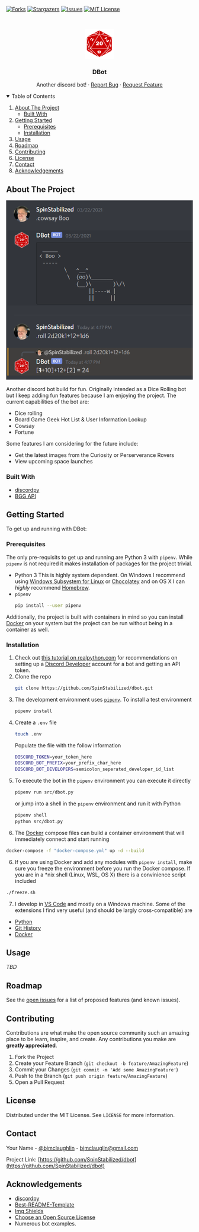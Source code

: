 <!-- PROJECT SHIELDS -->
<!--
*** I'm using markdown "reference style" links for readability.
*** Reference links are enclosed in brackets [ ] instead of parentheses ( ).
*** See the bottom of this document for the declaration of the reference variables
*** for contributors-url, forks-url, etc. This is an optional, concise syntax you may use.
*** https://www.markdownguide.org/basic-syntax/#reference-style-links
-->
<!-- [![Contributors][contributors-shield]][contributors-url] -->
[![Forks][forks-shield]][forks-url]
[![Stargazers][stars-shield]][stars-url]
[![Issues][issues-shield]][issues-url]
[![MIT License][license-shield]][license-url]
<!-- [![LinkedIn][linkedin-shield]][linkedin-url] -->


<!-- PROJECT LOGO -->
<br />
<p align="center">
  <a href="https://github.com/SpinStabilized/dbot">
    <img src="resources/d20.png" alt="Logo" width="80" height="80">
  </a>

  <h3 align="center">DBot</h3>

  <p align="center">
    Another discord bot!
    <!--<br />
    <a href="https://github.com/SpinStabilized/dbot"><strong>Explore the docs »</strong></a>
    <br />
    <br />
    <a href="https://github.com/SpinStabilized/dbot">View Demo</a> -->
    ·
    <a href="https://github.com/SpinStabilized/dbot/issues">Report Bug</a>
    ·
    <a href="https://github.com/SpinStabilized/dbot/issues">Request Feature</a>
  </p>
</p>


<!-- TABLE OF CONTENTS -->
<details open="open">
  <summary>Table of Contents</summary>
  <ol>
    <li>
      <a href="#about-the-project">About The Project</a>
      <ul>
        <li><a href="#built-with">Built With</a></li>
      </ul>
    </li>
    <li>
      <a href="#getting-started">Getting Started</a>
      <ul>
        <li><a href="#prerequisites">Prerequisites</a></li>
        <li><a href="#installation">Installation</a></li>
      </ul>
    </li>
    <li><a href="#usage">Usage</a></li>
    <li><a href="#roadmap">Roadmap</a></li>
    <li><a href="#contributing">Contributing</a></li>
    <li><a href="#license">License</a></li>
    <li><a href="#contact">Contact</a></li>
    <li><a href="#acknowledgements">Acknowledgements</a></li>
  </ol>
</details>


<!-- ABOUT THE PROJECT -->
## About The Project

[![DBot Screenshot][product-screenshot]](https://github.com/SpinStabilized/dbot)

Another discord bot build for fun. Originally intended as a Dice Rolling bot but I keep adding fun features because I am enjoying the project. The current capabilities of the bot are:

* Dice rolling
* Board Game Geek Hot List & User Information Lookup
* Cowsay
* Fortune

Some features I am considering for the future include:

* Get the latest images from the Curiosity or Perserverance Rovers
* View upcoming space launches

### Built With

* [discordpy](https://discordpy.readthedocs.io/en/latest/index.html)
* [BGG API](https://boardgamegeek.com/wiki/page/BGG_XML_API2)


<!-- GETTING STARTED -->
## Getting Started

To get up and running with DBot:

### Prerequisites

The only pre-requisits to get up and running are Python 3 with `pipenv`. While `pipenv` is not required it makes installation of packages for the project trivial.

* Python 3
  This is highly system dependent. On Windows I recommend using [Windows Subsystem for Linux](https://docs.microsoft.com/en-us/windows/wsl/install-win10) or [Chocolatey](https://chocolatey.org/) and on OS X I can *highly* recommend [Homebrew](https://brew.sh/).
* `pipenv`
  ```sh
  pip install --user pipenv
  ```

Additionally, the project is built with containers in mind so you can install [Docker](https://www.docker.com/products) on your system but the project can be run without being in a container as well.

### Installation

1. Check out [this tutorial on realpython.com](https://realpython.com/how-to-make-a-discord-bot-python/) for recommendations on setting up a [Discord Developer](https://discord.com/developers/docs/intro) account for a bot and getting an API token.
2. Clone the repo
   ```sh
   git clone https://github.com/SpinStabilized/dbot.git
   ```
3. The development environment uses [`pipenv`](https://pipenv.pypa.io/en/latest/#install-pipenv-today). To install a test environment
   ```sh
   pipenv install
   ```
5. Create a `.env` file 
   ```sh
   touch .env
   ```
   Populate the file with the follow information
   ```sh
   DISCORD_TOKEN=your_token_here
   DISCORD_BOT_PREFIX=your_prefix_char_here
   DISCORD_BOT_DEVELOPERS=semicolon_seperated_developer_id_list
   ```
4. To execute the bot in the `pipenv` environment you can execute it directly
   ```sh
   pipenv run src/dbot.py
   ```
   or jump into a shell in the `pipenv` environment and run it with Python
   ```sh
   pipenv shell
   python src/dbot.py
   ```
5. The [Docker](https://www.docker.com/products) compose files can build a container environment that will immediately connect and start running
```sh
docker-compose -f "docker-compose.yml" up -d --build
```
6. If you are using Docker and add any modules with `pipenv install`, make sure you freeze the environment before you run the Docker compose. If you are in a *nix shell (Linux, WSL, OS X) there is a convinience script included
```sh
./freeze.sh
```
7. I develop in [VS Code](https://code.visualstudio.com/) and mostly on a Windows machine. Some of the extensions I find very useful (and should be largly cross-compatible) are
  * [Python](https://marketplace.visualstudio.com/items?itemName=ms-python.python)
  * [Git History](https://marketplace.visualstudio.com/items?itemName=donjayamanne.githistory)
  * [Docker](https://marketplace.visualstudio.com/items?itemName=ms-azuretools.vscode-docker)


<!-- USAGE EXAMPLES -->
## Usage

<!-- Use this space to show useful examples of how a project can be used. Additional screenshots, code examples and demos work well in this space. You may also link to more resources.

_For more examples, please refer to the [Documentation](https://example.com)_ -->

*TBD*


<!-- ROADMAP -->
## Roadmap

See the [open issues](https://github.com/SpinStabilized/dbot/issues) for a list of proposed features (and known issues).


<!-- CONTRIBUTING -->
## Contributing

Contributions are what make the open source community such an amazing place to be learn, inspire, and create. Any contributions you make are **greatly appreciated**.

1. Fork the Project
2. Create your Feature Branch (`git checkout -b feature/AmazingFeature`)
3. Commit your Changes (`git commit -m 'Add some AmazingFeature'`)
4. Push to the Branch (`git push origin feature/AmazingFeature`)
5. Open a Pull Request


<!-- LICENSE -->
## License

Distributed under the MIT License. See `LICENSE` for more information.


<!-- CONTACT -->
## Contact

Your Name - [@bjmclaughlin](https://twitter.com/bjmclaughlin) - bjmclauglin@gmail.com

Project Link: [https://github.com/SpinStabilized/dbot](https://github.com/SpinStabilized/dbot)


<!-- ACKNOWLEDGEMENTS -->
## Acknowledgements
* [discordpy](https://discordpy.readthedocs.io/en/latest/index.html)
* [Best-README-Template](https://github.com/othneildrew/Best-README-Template)
* [Img Shields](https://shields.io)
* [Choose an Open Source License](https://choosealicense.com)
* Numerous bot examples.


<!-- MARKDOWN LINKS & IMAGES -->
<!-- https://www.markdownguide.org/basic-syntax/#reference-style-links -->
<!-- [contributors-shield]: https://img.shields.io/github/contributors/othneildrew/Best-README-Template.svg?style=for-the-badge
[contributors-url]: https://github.com/SpinStabilized/dbot/graphs/contributors -->
[forks-shield]: https://img.shields.io/github/forks/SpinStabilized/dbot?style=for-the-badge
[forks-url]: https://github.com/SpinStabilized/dbot/network/members
[stars-shield]: https://img.shields.io/github/stars/SpinStabilized/dbot?style=for-the-badge
[stars-url]:https://github.com/SpinStabilized/dbot/stargazers
[issues-shield]:https://img.shields.io/github/issues/SpinStabilized/dbot?style=for-the-badge
[issues-url]: https://github.com/SpinStabilized/dbot/issues
[license-shield]: https://img.shields.io/github/license/SpinStabilized/dbot?style=for-the-badge
[license-url]: https://github.com/SpinStabilized/dbot/blob/main/LICENSE
<!-- [linkedin-shield]: https://img.shields.io/badge/-LinkedIn-black.svg?style=for-the-badge&logo=linkedin&colorB=555
[linkedin-url]: https://linkedin.com/in/othneildrew -->
[product-screenshot]: resources/dbot_screenshot.png
